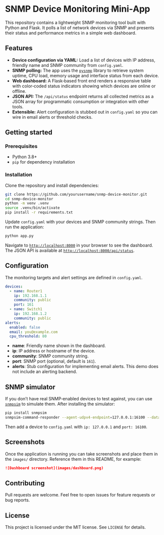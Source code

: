 # SNMP Device Monitoring Mini‑App

This repository contains a lightweight SNMP monitoring tool built with Python and Flask. It polls a list of network devices via SNMP and presents their status and performance metrics in a simple web dashboard.

## Features

* **Device configuration via YAML:** Load a list of devices with IP address, friendly name and SNMP community from `config.yaml`.
* **SNMP polling:** The app uses the [`pysnmp`](https://pysnmp.readthedocs.io/) library to retrieve system uptime, CPU load, memory usage and interface status from each device.
* **Web dashboard:** A Flask‑based front end renders a responsive table with color‑coded status indicators showing which devices are online or offline.
* **JSON API:** The `/api/status` endpoint returns all collected metrics as a JSON array for programmatic consumption or integration with other tools.
* **Extensible:** Alert configuration is stubbed out in `config.yaml` so you can wire in email alerts or threshold checks.

## Getting started

### Prerequisites

* Python 3.8+
* `pip` for dependency installation

### Installation

Clone the repository and install dependencies:

```bash
git clone https://github.com/yourusername/snmp-device-monitor.git
cd snmp-device-monitor
python -m venv .venv
source .venv/bin/activate
pip install -r requirements.txt
```

Update `config.yaml` with your devices and SNMP community strings. Then run the application:

```bash
python app.py
```

Navigate to [`http://localhost:8000`](http://localhost:8000) in your browser to see the dashboard. The JSON API is available at [`http://localhost:8000/api/status`](http://localhost:8000/api/status).

## Configuration

The monitoring targets and alert settings are defined in `config.yaml`.

```yaml
devices:
  - name: Router1
    ip: 192.168.1.1
    community: public
    port: 161
  - name: Switch1
    ip: 192.168.1.2
    community: public
alerts:
  enabled: false
  email: you@example.com
  cpu_threshold: 80
```

* **name**: Friendly name shown in the dashboard.
* **ip**: IP address or hostname of the device.
* **community**: SNMP community string.
* **port**: SNMP port (optional, default is `161`).
* **alerts**: Stub configuration for implementing email alerts. This demo does not include an alerting backend.

## SNMP simulator

If you don’t have real SNMP‑enabled devices to test against, you can use [`snmpsim`](https://pysnmp.readthedocs.io/en/latest/snmpsim.html) to simulate them. After installing the simulator:

```bash
pip install snmpsim
snmpsim-command-responder --agent-udpv4-endpoint=127.0.0.1:16100 --data-dir=snmpsim-data
```

Then add a device to `config.yaml` with `ip: 127.0.0.1` and `port: 16100`.

## Screenshots

Once the application is running you can take screenshots and place them in the `images/` directory. Reference them in this README, for example:

```markdown
![Dashboard screenshot](images/dashboard.png)
```

## Contributing

Pull requests are welcome. Feel free to open issues for feature requests or bug reports.

## License

This project is licensed under the MIT license. See `LICENSE` for details.